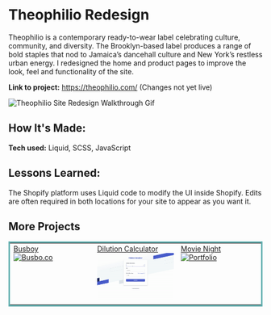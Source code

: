 # Theophilio Redesign
Theophilio is a contemporary ready-to-wear label celebrating culture, community, and diversity. The Brooklyn-based label produces a range of bold staples that nod to Jamaica’s dancehall culture and New York’s restless urban energy. I redesigned the home and product pages to improve the look, feel and functionality of the site. 

**Link to project:**  https://theophilio.com/ (Changes not yet live)

![Theophilio Site Redesign Walkthrough Gif]()


## How It's Made:

**Tech used:** Liquid, SCSS, JavaScript

## Lessons Learned:
The Shopify platform uses Liquid code to modify the UI inside Shopify. Edits are often required in both locations for your site to appear as you want it.

## More Projects
<table bordercolor="#66b2b2">
  <tr>
    <td width="33.3%"  style="align:center;" valign="top">
<a target="_blank" href="https://github.com/WilliamPasternak/busboy">Busboy</a>
        <br />
      <a target="_blank" href="https://github.com/WilliamPasternak/busboy">
            <img src="https://github.com/WilliamPasternak/busboy/blob/main/busyboy.gif" width="100%"  alt="Busbo.co"/>
        </a>
    </td>
    <td width="33.3%" valign="top">
<a target="_blank" href="https://github.com/WilliamPasternak/Dilution-Calculator">Dilution Calculator</a> 
      <br />
        <a target="_blank" href="https://github.com/WilliamPasternak/Dilution-Calculator">
          <img src="https://github.com/WilliamPasternak/Dilution-Calculator/raw/main/Dilution.gif" width="100%" alt="Matching Card Game"/>
        </a>
    </td>
    <td width="33.3%" valign="top">
<a target="_blank" href="https://github.com/WilliamPasternak/MovieNight">Movie Night</a>
        <br />
        <a target="_blank" href="https://github.com/WilliamPasternak/MovieNight">
          <img src="https://github.com/WilliamPasternak/MovieNight/blob/main/MovieNight%20Walkthrough.gif" width="100%" alt="Portfolio"/>
        </a>
    </td>
  </tr>
</table>
